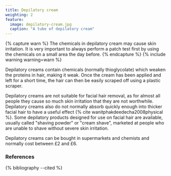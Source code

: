 ```yaml
---
title: Depilatory cream
weighting: 2
feature:
  image: depilatory-cream.jpg
  caption: "A tube of depilatory cream"
---
```


{% capture warn %}
The chemicals in depilatory cream may cause skin irritation. It is very important to always perform a patch test first by using the chemicals on a small area the day before.
{% endcapture %}
{% include warning warning=warn %}

Depilatory creams contain chemicals (normally thioglycolate) which weaken the proteins in hair, making it weak. Once the cream has been applied and left for a short time, the hair can then be easily scraped off using a plastic scraper.

Depilatory creams are not suitable for facial hair removal, as for almost all people they cause so much skin irritation that they are not worthwhile. Depilatory creams also do not normally absorb quickly enough into thicker facial hair to have a useful effect {% cite wanitphakdeedecha2008physical  %}. Some depilatory products designed for use on facial hair are available, usually called "shaving powder" or "cream shave", marketed at people who are unable to shave without severe skin irritation.

Depilatory creams can be bought in supermarkets and chemists and normally cost between £2 and £6.

### References

{% bibliography --cited %}